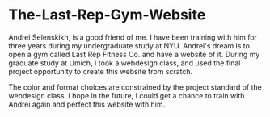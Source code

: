 # The-Last-Rep-Gym-Website

Andrei Selenskikh, is a good friend of me. I have been training with him for three years during my undergraduate study at NYU.
Andrei's dream is to open a gym called Last Rep Fitness Co. and have a website of it. During my graduate study at Umich, I took 
a webdesign class, and used the final project opportunity to create this website from scratch. 

The color and format choices are constrained by the project standard of the webdesign class. I hope in the future, I could get a chance
to train with Andrei again and perfect this website with him.
